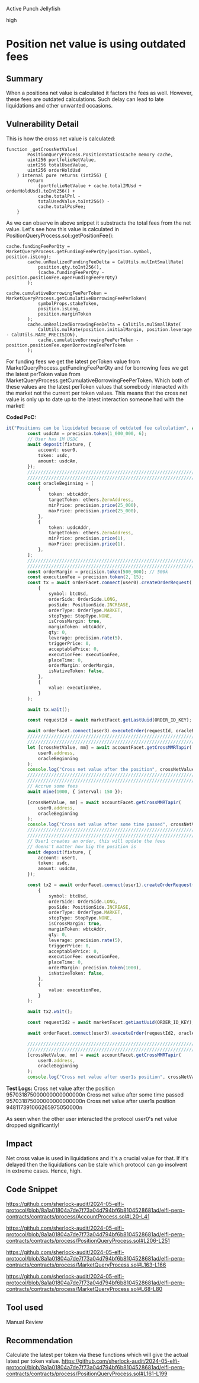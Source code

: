 Active Punch Jellyfish

high

# Position net value is using outdated fees

## Summary
When a positions net value is calculated it factors the fees as well. However, these fees are outdated calculations. Such delay can lead to late liquidations and other unwanted occasions.
## Vulnerability Detail
This is how the cross net value is calculated:
```solidity
function _getCrossNetValue(
        PositionQueryProcess.PositionStaticsCache memory cache,
        uint256 portfolioNetValue,
        uint256 totalUsedValue,
        uint256 orderHoldUsd
    ) internal pure returns (int256) {
        return
            (portfolioNetValue + cache.totalIMUsd + orderHoldUsd).toInt256() +
            cache.totalPnl -
            totalUsedValue.toInt256() -
            cache.totalPosFee;
    }
```

As we can observe in above snippet it substracts the total fees from the net value. Let's see how this value is calculated in PositionQueryProcess.sol::getPositionFee():

```solidity
cache.fundingFeePerQty = MarketQueryProcess.getFundingFeePerQty(position.symbol, position.isLong);
        cache.unRealizedFundingFeeDelta = CalUtils.mulIntSmallRate(
            position.qty.toInt256(),
            (cache.fundingFeePerQty - position.positionFee.openFundingFeePerQty)
        );
```

```solidity
cache.cumulativeBorrowingFeePerToken = MarketQueryProcess.getCumulativeBorrowingFeePerToken(
            symbolProps.stakeToken,
            position.isLong,
            position.marginToken
        );
        cache.unRealizedBorrowingFeeDelta = CalUtils.mulSmallRate(
            CalUtils.mulRate(position.initialMargin, position.leverage - CalUtils.RATE_PRECISION),
            cache.cumulativeBorrowingFeePerToken - position.positionFee.openBorrowingFeePerToken
        );
```
 
For funding fees we get the latest perToken value from MarketQueryProcess.getFundingFeePerQty and for borrowing fees we get the latest perToken value from MarketQueryProcess.getCumulativeBorrowingFeePerToken. Which both of these values are the latest perToken values that somebody interacted with the market not the current per token values. This means that the cross net value is only up to date up to the latest interaction someone had with the market! 

**Coded PoC:**
```typescript
it("Positions can be liquidated because of outdated fee calculation", async function () {
		const usdcAm = precision.token(1_000_000, 6);
		// User has 1M USDC
		await deposit(fixture, {
			account: user0,
			token: usdc,
			amount: usdcAm,
		});
		///////////////////////////////////////////////////////////////////////////
		///////////////////////////////////////////////////////////////////////////
		const oracleBeginning = [
			{
				token: wbtcAddr,
				targetToken: ethers.ZeroAddress,
				minPrice: precision.price(25_000),
				maxPrice: precision.price(25_000),
			},
			{
				token: usdcAddr,
				targetToken: ethers.ZeroAddress,
				minPrice: precision.price(1),
				maxPrice: precision.price(1),
			},
		];
		///////////////////////////////////////////////////////////////////////////
		///////////////////////////////////////////////////////////////////////////
		const orderMargin = precision.token(500_000); // 500k
		const executionFee = precision.token(2, 15);
		const tx = await orderFacet.connect(user0).createOrderRequest(
			{
				symbol: btcUsd,
				orderSide: OrderSide.LONG,
				posSide: PositionSide.INCREASE,
				orderType: OrderType.MARKET,
				stopType: StopType.NONE,
				isCrossMargin: true,
				marginToken: wbtcAddr,
				qty: 0,
				leverage: precision.rate(5),
				triggerPrice: 0,
				acceptablePrice: 0,
				executionFee: executionFee,
				placeTime: 0,
				orderMargin: orderMargin,
				isNativeToken: false,
			},
			{
				value: executionFee,
			}
		);

		await tx.wait();

		const requestId = await marketFacet.getLastUuid(ORDER_ID_KEY);

		await orderFacet.connect(user3).executeOrder(requestId, oracleBeginning);
		///////////////////////////////////////////////////////////////////////////
		///////////////////////////////////////////////////////////////////////////
		let [crossNetValue, mm] = await accountFacet.getCrossMMRTapir(
			user0.address,
			oracleBeginning
		);
		console.log("Cross net value after the position", crossNetValue);
		///////////////////////////////////////////////////////////////////////////
		///////////////////////////////////////////////////////////////////////////
		// Accrue some fees
		await mine(1000, { interval: 150 });

		[crossNetValue, mm] = await accountFacet.getCrossMMRTapir(
			user0.address,
			oracleBeginning
		);
		console.log("Cross net value after some time passed", crossNetValue);
		///////////////////////////////////////////////////////////////////////////
		///////////////////////////////////////////////////////////////////////////
		// User1 creates an order, this will update the fees
		// doens't matter how big the position is
		await deposit(fixture, {
			account: user1,
			token: usdc,
			amount: usdcAm,
		});

		const tx2 = await orderFacet.connect(user1).createOrderRequest(
			{
				symbol: btcUsd,
				orderSide: OrderSide.LONG,
				posSide: PositionSide.INCREASE,
				orderType: OrderType.MARKET,
				stopType: StopType.NONE,
				isCrossMargin: true,
				marginToken: wbtcAddr,
				qty: 0,
				leverage: precision.rate(5),
				triggerPrice: 0,
				acceptablePrice: 0,
				executionFee: executionFee,
				placeTime: 0,
				orderMargin: precision.token(1000),
				isNativeToken: false,
			},
			{
				value: executionFee,
			}
		);

		await tx2.wait();

		const requestId2 = await marketFacet.getLastUuid(ORDER_ID_KEY);

		await orderFacet.connect(user3).executeOrder(requestId2, oracleBeginning);

		///////////////////////////////////////////////////////////////////////////
		///////////////////////////////////////////////////////////////////////////
		[crossNetValue, mm] = await accountFacet.getCrossMMRTapir(
			user0.address,
			oracleBeginning
		);
		console.log("Cross net value after user1s position", crossNetValue);
```

**Test Logs:**
Cross net value after the position 957031875000000000000000n
Cross net value after some time passed 957031875000000000000000n
Cross net value after user1s position 948117391066265975050000n

As seen when the other user interacted the protocol user0's net value dropped significantly! 
## Impact
Net cross value is used in liquidations and it's a crucial value for that. If it's delayed then the liquidations can be stale which protocol can go insolvent in extreme cases. Hence, high.
## Code Snippet
https://github.com/sherlock-audit/2024-05-elfi-protocol/blob/8a1a01804a7de7f73a04d794bf6b8104528681ad/elfi-perp-contracts/contracts/process/AccountProcess.sol#L20-L41

https://github.com/sherlock-audit/2024-05-elfi-protocol/blob/8a1a01804a7de7f73a04d794bf6b8104528681ad/elfi-perp-contracts/contracts/process/PositionQueryProcess.sol#L206-L251

https://github.com/sherlock-audit/2024-05-elfi-protocol/blob/8a1a01804a7de7f73a04d794bf6b8104528681ad/elfi-perp-contracts/contracts/process/MarketQueryProcess.sol#L163-L166

https://github.com/sherlock-audit/2024-05-elfi-protocol/blob/8a1a01804a7de7f73a04d794bf6b8104528681ad/elfi-perp-contracts/contracts/process/MarketQueryProcess.sol#L68-L80
## Tool used

Manual Review

## Recommendation
Calculate the latest per token via these functions which will give the actual latest per token value. 
https://github.com/sherlock-audit/2024-05-elfi-protocol/blob/8a1a01804a7de7f73a04d794bf6b8104528681ad/elfi-perp-contracts/contracts/process/PositionQueryProcess.sol#L161-L199